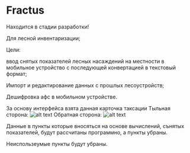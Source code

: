 # Fractus
Находится в стадии разработки!

Для лесной инвентаризации;

Цели: 

ввод снятых показателей лесных насаждений на местности в мобильное устройство с последующей конвертацией в текстовый формат;

Импорт и редактирование данных с прошлых лесоустройств;

Дешифровка афс в мобильном устройстве.

За основу интерфейса взята данная карточка таксации
Тыльная сторона:
![alt text](https://sun9-49.userapi.com/c849524/v849524588/19ba68/UvG_kZ3KTYA.jpg)
Обратная сторона:
![alt text](https://sun9-35.userapi.com/DA21LcaODIy5Ja77oE-1Cqa5MRfYTOYuALRN8Q/0ksHosBQQ7g.jpg)

Данные в пункты которые вносяться на основе вычислений, сънятых показателей, будут рассчитаны программно, а пункты убраны.

Неиспользеумые пункты будут убраны.
